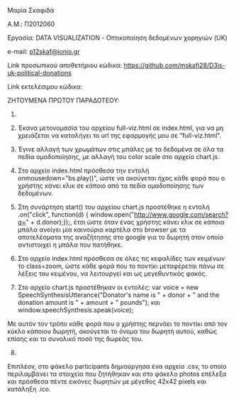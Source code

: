Μαρία Σκαφιδά

Α.Μ.: Π2012060

Εργασία: DATA VISUALIZATION - Οπτικοποίηση δεδομένων χορηγιών (UK)

e-mail: p12skaf@ionio.gr

Link προσωπικού αποθετήριου κώδικα: https://github.com/mskafi28/D3js-uk-political-donations

Link εκτελέσιμου κώδικα:


ΖΗΤΟΥΜΕΝΑ ΠΡΩΤΟΥ ΠΑΡΑΔΟΤΕΟΥ:

1)
2) Έκανα μετονομασία του αρχείου full-viz.html σε index.html, για να μη χρειάζεται να καταλήγει το url της εφαρμογής μου σε "full-viz.html".

3) Έγινε αλλαγή των χρωμάτων στις μπάλες με τα δεδομένα σε όλα τα πεδία ομαδοποίησης, με αλλαγή του color scale στο αρχείο chart.js.

4) Στο αρχείο index.html πρόσθεσα την εντολή onmousedown="bs.play()", ώστε να ακούγεται ήχος κάθε φορά που ο χρήστης κάνει κλικ σε κάποιο από τα πεδία ομαδοποίησης των δεδομένων.

5) Στη συνάρτηση start() του αρχείου chart.js προστέθηκε η εντολή .on("click", function(d) { window.open("http://www.google.com/search?q=" + d.donor);});, έτσι ώστε όταν ένας χρήστης κάνει κλικ σε κάποια μπάλα ανοίγει μία καινούρια καρτέλα στο browser με τα αποτελέσματα της αναζήτησης στο google για το δωρητή στον οποίο αντιστοιχεί η μπάλα που πατήθηκε.

6) Στο αρχείο index.html πρόσθεσα σε όλες τις κεφαλίδες των κειμένων το class=zoom, ώστε κάθε φορά που το ποντίκι μεταφέρεται πάνω σε λέξεις του κειμένου, να λειτουργεί και ως μεγεθυντικός φακός. 

7) Στο αρχείο chart.js προστέθηκαν οι εντολές:
    var voice = new SpeechSynthesisUtterance("Donator's name is " + donor + " and the donation amount is " + amount + " pounds");
 και 
	  window.speechSynthesis.speak(voice);
    
 Με αυτόν τον τρόπο κάθε φορά που ο χρήστης περνάει το ποντίκι από τον κύκλο κάποιου δωρητή, ακούγεται το όνομα του δωρητή αυτού, καθώς επίσης και το συνολικό ποσό της δωρεάς του.
 
8)

Επιπλέον, στο φάκελο participants δημιούργησα ένα αρχείο .csv, το οποίο περιλαμβάνει τα στοιχεία που ζητήθηκαν και στο φάκελο photos επέλεξα και πρόσθεσα πέντε εικόνες δωρητών με μέγεθος 42x42 pixels και κατάληξη .ico.

